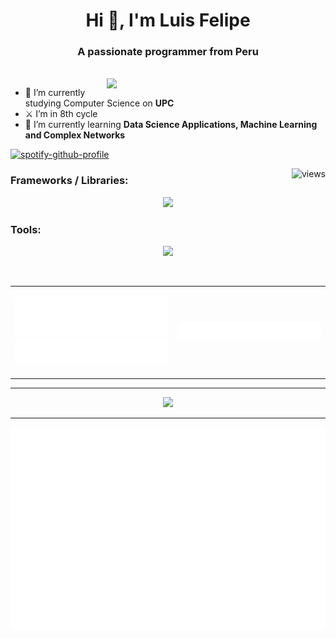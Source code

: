 <h1 align="center">Hi 👋, I'm Luis Felipe</h1>
<h3 align="center">A passionate programmer from Peru</h3>
<br>
<!-- FEED -->

<img align="right" src="https://github.com/Anmol-Baranwal/Cool-GIFs-For-GitHub/assets/74038190/0c7eb6ed-663b-4ce4-bfbd-18239a38ba1b" width = 350>

- 🔭 I’m currently studying Computer Science on **UPC**
- ⚔ I’m in 8th cycle
- 🎢 I’m currently learning **Data Science Applications, Machine Learning and Complex Networks**
  
[![spotify-github-profile](https://spotify-github-profile.kittinanx.com/api/view?uid=a3xpnru6loal4xlmxwvfq6u1t&cover_image=true&theme=novatorem&show_offline=true&background_color=121212&interchange=true&bar_color=ffffff&bar_color_cover=false)](https://github.com/kittinan/spotify-github-profile)

<img align="right" src="https://komarev.com/ghpvc/?username=LuisFelipePoma&label=Profile%20views&color=0e75b6&style=flat" alt="views" />


<!-- FRAMEWORKS -->
<h3 align="left">Frameworks / Libraries:</h3>
<p align="center">
    <img src="https://skillicons.dev/icons?i=react,angular,flutter,nodejs,flask,spring,sklearn,tensorflow,pytorch,mongodb,mysql,d3"/>
</p>

<!-- TOOLS -->
<h3 align="left">Tools:</h3>
<p align="center">
	<img src="https://skillicons.dev/icons?i=git,docker,aws,azure,linux,bash,vscode,visualstudio,figma,postman" />
</p>
<br/>

<!-- MORE LANGUAGES -->
<!-- CODE SNIPPET -->

<table>
  <tr>
    <td>
	<p align=center>
		<img src="/metrics.plugin.languages.details.svg" alt="Metrics" width="400">
		<img src="/metrics.plugin.languages.recent.svg" alt="Metrics" width="400">
	</p>
    </td>
    <td >
	<p align=center>
		<img src="/metrics.plugin.code.svg" alt="Metrics" width="750">
	</p>
    </td>
  </tr>
</table>

---
<div align="center">
	<img src="https://streak-stats.demolab.com?user=LuisFelipePoma&theme=dark-minimalist&hide_border=true&stroke=EBEBEB&background=90%2C17140F00%2C2C5D6C">
</div>

---
<!-- CALENDAR -->
<p align="center">
	<img src="/metrics.plugin.isocalendar.fullyear.svg" alt="Metrics" width="550">
</p>
